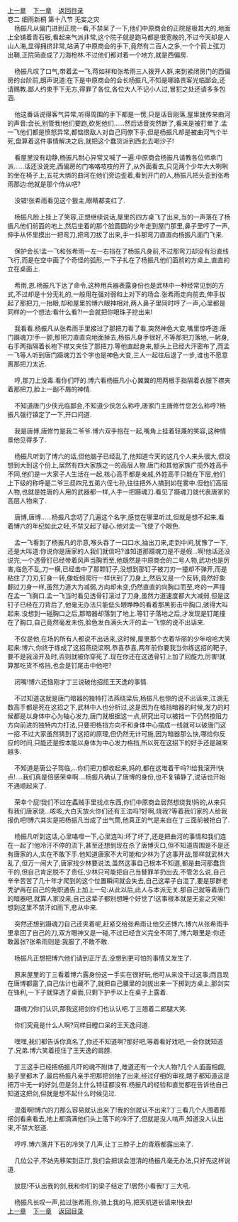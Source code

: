 
[上一章](https://github.com/xiaominghe2014/spider_book/blob/master/book/缺月梧桐/第44章.md)&nbsp;&nbsp;&nbsp;&nbsp;[下一章](https://github.com/xiaominghe2014/spider_book/blob/master/book/缺月梧桐/第46章.md)&nbsp;&nbsp;&nbsp;&nbsp;[返回目录](https://github.com/xiaominghe2014/spider_book/blob/master/book/缺月梧桐/README.md)
<br />卷二 细雨新桐 第十八节 无妄之灾<br />&nbsp;&nbsp;&nbsp;&nbsp;杨振凡从偏门进到正院一看,不禁呆了一下,他们中原商会的正院是极其大的,地面上全铺着青石板,看起来气派非常,这个院子就是跑马都是很宽敞的,不过今天却是人山人海,显得拥挤非常,站满了中原商会的手下,竟然有二百人之多,一个个箭上弦刀出鞘,正院简直成了刀海枪林.不过他们都对着一个地方,就是西偏房.<br /><br />&nbsp;&nbsp;&nbsp;&nbsp;杨振凡叹了口气,带着孟一飞,蒋如祥和张希雨三人拨开人群,来到紧闭房门的西偏房的台阶前,朗声说道:在下是中原商会的会长杨振凡,不知是哪路贵客光临鄙会,还请赐教.鄙人约束手下无方,得罪了各位,各位大人不记小人过,冒犯之处还请多多包涵.<br /><br />&nbsp;&nbsp;&nbsp;&nbsp;他这番话说得客气异常,听得周围的手下都是一愣,只是话音刚落,屋里就传来曲河的声音:会长,别管我!他们要跑,砍死他们......然后话音突然断了,看来是被打晕了.孟一飞他们都是愤怒异常,都恼恨敌人对自己同僚下手,但是杨振凡却是被曲河气个半死,盘算着这件事情解决之后,就把这个蠢货派到西北去喝沙子!<br /><br />&nbsp;&nbsp;&nbsp;&nbsp;看屋里没有动静,杨振凡耐心异常又喊了一遍:中原商会杨振凡请教各位师承门派......话还没说完,西偏房的门咯咯吱吱的开了,从外面看去,只见两个少年大大咧咧的坐在椅子上,五花大绑的曲河在他们旁边歪着,看到开门的人,杨振凡把头歪到张希雨那边:他就是那个侍从吧?<br /><br />&nbsp;&nbsp;&nbsp;&nbsp;没错!张希雨看见这个狠主,眼睛都变红了.<br /><br />&nbsp;&nbsp;&nbsp;&nbsp;杨振凡脸上挂上了笑容,正想继续说话,屋里的四方桌飞了出来,当的一声落在了杨振凡他们前面的地上,然后坐着的那个脸圆圆的少年走到屋门那里,鼻子里哼了一声,伸手从怀里摸出一把弯刀,把弯刀拔了出来,手一抖那弯刀直直向杨振凡面门飞来.<br /><br />&nbsp;&nbsp;&nbsp;&nbsp;保护会长!孟一飞和张希雨一左一右挡在了杨振凡身前,不过那弯刀却没有沿直线飞行,而是在空中画了个奇怪的弧形,一下子扎在了杨振凡他们面前的方桌上,直直的立在桌面上.<br /><br />&nbsp;&nbsp;&nbsp;&nbsp;希雨,恩.杨振凡下达了命令,这种用兵器表露身份也是武林中一种经常见到的方式,不过却是十分无礼的,一般用在强对弱和上对下的场合.张希雨走向前去,伸手拔起了那把刀,一抬眼,却和屋里的博六眼神相对,两人鼻子里同时哼了一声,心里都是同样的一个想法:看什么看?!一会就把你眼珠子挖出来!<br /><br />&nbsp;&nbsp;&nbsp;&nbsp;我看看.杨振凡从张希雨手里接过了那把刀看了看,突然神色大变,嘴里惊呼道:唐门蹑魂刀!手一颤,那把刀直直向地面掉去,杨振凡身手很好,不等那把刀落地,一躬身,右手两指隔着长袍下襟又夹住了那把刀.等他直起身来,额头上已经大汗密布了,而孟一飞等人听到唐门蹑魂刀五个字也是神色大变,三人一起往后退了一步,谁也不愿意离那把刀太近.<br /><br />&nbsp;&nbsp;&nbsp;&nbsp;哼,那刀上没毒.看你们吓的.博六看杨振凡小心翼翼的用两根手指隔着衣服下襟夹着那把刀,脸上一副不屑的神情.<br /><br />&nbsp;&nbsp;&nbsp;&nbsp;不知道唐门少侠光临鄙会,不知道少侠怎么称呼,唐家门主唐修竹您怎么称呼?杨振凡强行镇定了一下,开口问道.<br /><br />&nbsp;&nbsp;&nbsp;&nbsp;我是唐博,唐修竹是我二爷爷.博六双手抱在一起,嘴角上挂着轻蔑的笑容,这种情景他见得多了.<br /><br />&nbsp;&nbsp;&nbsp;&nbsp;杨振凡听到了博六的话,但他脑子已经乱了,他知道今天的这几个人来头很大,但没想到大到这个份上,居然有四大家族之一的高层人物.唐门和其他家族广揽外姓高手不同,他们是一大家子人生活在一起,核心高手都是亲戚,外姓高手只能在下层,他们上下级的称呼是二爷三叔四兄五弟六侄七孙,往往把外人搞到如在雾中.但他们高层人物,也就是姓唐的人用的武器都一样,人手一把蹑魂刀.看见了蹑魂刀就代表唐家的高层人物来了.<br /><br />&nbsp;&nbsp;&nbsp;&nbsp;唐博,唐博......杨振凡念叨了几遍这个名字,感觉在哪里听过,但就是想不起来,看着博六的年纪如此之轻,不禁又起了疑心.他对孟一飞使了个眼色.<br /><br />&nbsp;&nbsp;&nbsp;&nbsp;孟一飞看到了杨振凡的示意,喉头吞了一口口水,抽出刀来,走到中间,犹豫了一下,还是大叫道:你说你是唐家的人我们就信吗?谁知道那蹑魂刀是不是假...啊!他话还没说完,一个透骨钉已经带着风声当胸而至,他既然是中原商会的二号人物,武功也是厉害,临危不乱,刀一横,已经击中了那颗钉子,没想到那钉子被刀刃一撞却不弹开,而是粘住了刀刃,钉身一转,像蚯蚓爬行一样伏到了刀身上,然后又是一个反转,竟然好象翻过刀身一样,虽然力道大为减弱,方向却未变,仍然直直的向胸口而至,咚的一声撞在孟一飞胸口.孟一飞当时看见透骨钉滚过了刀身,虽然力道速度都大大减弱,但是这钉子已经在刀背后了,他毫无办法只能低头眼睁睁的看着那黑影击中胸口,骇得大叫起来.没想到一碰胸口之后,那暗器却落到了地上.等钉子落地之后,才发现是钉尾撞在了胸口,自己竟然毫发未伤,脸色发白满头大汗的孟一飞惊的说不出话来.<br /><br />&nbsp;&nbsp;&nbsp;&nbsp;不仅是他,在场的所有人都说不出话来,这时候,屋里那个衣着华丽的少年哈哈大笑起来:博六,你终于练成了这招燕绕梁啊,恭喜恭喜,两年前你要我当你练这招的靶子,要不是我滚开及时,否则就被你穿死了.现在你还在这透骨钉上加了回旋力,厉害!就算那吃货不格挡,也会是钉尾击中他吧?<br /><br />&nbsp;&nbsp;&nbsp;&nbsp;闭嘴!博六还恼刚才丁三说破他招揽王天逸的事情.<br /><br />&nbsp;&nbsp;&nbsp;&nbsp;不过知道这就是唐门暗器的独特打法燕绕梁后,杨振凡也惊的说不出话来,江湖无数高手都是死在这招之下,武林中人也分析过,这是因为在格挡暗器的时候,发力的时候都是以身体中心为轴心发力,唐门就根据这一点,研究出可以被挡一下仍然按阻力方向前进的独特内力打法,只要把格挡方向不和身体中心摆成一线就可以破唐门这一招.不过大家虽然猜到了这招的原理,但仍然无计可施,因为暗器那么快,哪给你反应的时间,只能还是按本能以身体为中心发力格挡,所以死在这招下的好手还是越来越多.<br /><br />&nbsp;&nbsp;&nbsp;&nbsp;不知道是唐公子驾临,...你们把刀都收起来,妈的,都在这堆着干吗?!给我滚开!快点!....我们真是倍感荣幸啊....杨振凡确认了唐博的身份,也不复镇静了,说话也开始不通顺起来了.<br /><br />&nbsp;&nbsp;&nbsp;&nbsp;荣幸个屁!我们不过在蟊贼手里找点东西,你们中原商会居然想烧我!妈的,从来只有我们唐家烧...咳咳,大白天放火你们还有王法吗?好啊,烧我?等着我们家的人给我报仇吧!博六其实是把杨振凡当成了出气筒,他真正的气是来自在丁三面前被抢白了.<br /><br />&nbsp;&nbsp;&nbsp;&nbsp;杨振凡听到这话,心里咯噔一下,心里连叫:坏了坏了,还是把曲河的事情和我们连在一起了!他冷汗不停的流下,甚至还想到现在杀了唐博灭口,但不知道周围是不是还有唐家的人,实在不敢下手.他知道唐家不大可能和少林为了这事开战,那样就武林大乱了,但万一闹大了,唐家找少林要说法,虽然这事自己根本不知道,都是曲河那蠢货干的,但自己肯定脱不了责任,少林只可能把自己当替罪羊扔出去,不管怎么说,自己辛辛苦苦了几十年才爬到的这个位置瞬间就会失去,自己这辈子白混了,要是那群老秃驴再在自己的免职通告上加上一句:从此以后,此人与本派无关.那自己就等着唐门的暗器吧,就算人家没来,自己这辈子都别想睡个好觉了!这事根本就是无妄之灾嘛!想到这里不禁汗如雨下,悲从中来.<br /><br />&nbsp;&nbsp;&nbsp;&nbsp;突然还想到蹑魂刀自己还夹着呢,赶紧交给张希雨让他交还博六.博六从张希雨手里拿回了自己的刀,双方眼神又是一碰,不过已经含义完全不同了,博六眼里是:你还敢嚣张?张希雨则是:我服了,不敢不敢.<br /><br />&nbsp;&nbsp;&nbsp;&nbsp;杨振凡正想把博六他们请到正厅去,没想到更可怕的事情又发生了.<br /><br />&nbsp;&nbsp;&nbsp;&nbsp;原来屋里的丁三看着博六露身份这一手实在很好玩,他可从来没干过这事;而且现在唐博都露了,自己估计也藏不了,就把自己腰里的剑拔出来一下掷到方桌上,那剑实在锋利,一下子就穿透了桌面,只剩下护手以上在桌子上露着.<br /><br />&nbsp;&nbsp;&nbsp;&nbsp;蹑魂刀你们认识,那我这把剑你们也认认吧.丁三翘着二郎腿大笑.<br /><br />&nbsp;&nbsp;&nbsp;&nbsp;你们究竟是什么人啊?同样目瞪口呆的王天逸问道.<br /><br />&nbsp;&nbsp;&nbsp;&nbsp;嘿嘿,我们都告诉你真名了,你还不知道啊?那好吧,等着看好戏吧,一会你就知道了.兄弟.博六笑着揽住了王天逸的肩膀.<br /><br />&nbsp;&nbsp;&nbsp;&nbsp;丁三这手已经把杨振凡吓的魂不附体了,难道还有一个大人物?几个人面面相觑,脑子里都木了.最后杨振凡亲手把那把剑抽了出来,经过仔细的审视,瞎子都知道这是把万中无一的好剑,但是剑上什么特征都没有.杨振凡的经验和直觉都在告诉他自己知道这把剑,但就是想不起什么时候见过.<br /><br />&nbsp;&nbsp;&nbsp;&nbsp;混蛋啊!博六的刀那么容易就认出来了!我的剑就认不出来?丁三看几个人围着那把剑看来看去,地上都滴满他们头上落下的冷汗了,但就是没人啃声,知道没人认出来,不禁大怒道.<br /><br />&nbsp;&nbsp;&nbsp;&nbsp;哼哼.博六落井下石的冷笑了几声,让丁三脖子上的青筋都露出来了.<br /><br />&nbsp;&nbsp;&nbsp;&nbsp;几位公子,不妨先移架到正厅,我们会把误会澄清的杨振凡毫无办法,只好先这样说道.<br /><br />&nbsp;&nbsp;&nbsp;&nbsp;放屁!不认出我的剑,我和你们的梁子结定了!居然小看我!丁三大吼.<br /><br />&nbsp;&nbsp;&nbsp;&nbsp;杨振凡长叹一声,拉过张希雨,你,骑上我的马,把天机道长请来!快去! <br />
[上一章](https://github.com/xiaominghe2014/spider_book/blob/master/book/缺月梧桐/第44章.md)&nbsp;&nbsp;&nbsp;&nbsp;[下一章](https://github.com/xiaominghe2014/spider_book/blob/master/book/缺月梧桐/第46章.md)&nbsp;&nbsp;&nbsp;&nbsp;[返回目录](https://github.com/xiaominghe2014/spider_book/blob/master/book/缺月梧桐/README.md)
